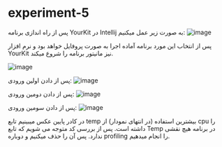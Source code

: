 # experiment-5
پس از راه اندازی برنامه YourKit در Intellij به صورت زیر عمل میکنیم:
![image](https://github.com/Sharif-Software-Engineering-Lab-14022/experiment-5/assets/62210678/08ef750c-d23e-4252-b51d-099d19faa1cb)

پس از انتخاب این مورد برنامه آماده اجرا به صورت پروفایل خواهد بود و نرم افزار YourKit نیز مانیتور برنامه را شروع میکند. 

![image](https://github.com/Sharif-Software-Engineering-Lab-14022/experiment-5/assets/62210678/e819d143-7bb4-4a1d-9227-2cdbff802320)

پس از دادن اولین ورودی:
![image](https://github.com/Sharif-Software-Engineering-Lab-14022/experiment-5/assets/62210678/9ab6166a-9209-4729-b1d5-638ac17e9da8)

پس از دادن دومین ورودی:
![image](https://github.com/Sharif-Software-Engineering-Lab-14022/experiment-5/assets/62210678/06c4d3e1-17f0-433e-9190-78f943f9d8f1)

پس از دادن سومین ورودی:
![image](https://github.com/Sharif-Software-Engineering-Lab-14022/experiment-5/assets/62210678/503b9116-7cad-48f9-846e-46b1d0332ba7)

در کادر پایین عکس میبینیم تابع temp بیشترین استفاده (در انتهای نمودار) از cpu را داشته است. 
پس از بررسی کد متوجه می شویم که تابع Temp در برنامه هیچ نقشی ندارد. پس آن را حذف میکنیم و دوباره profiling را انجام میدهیم.

